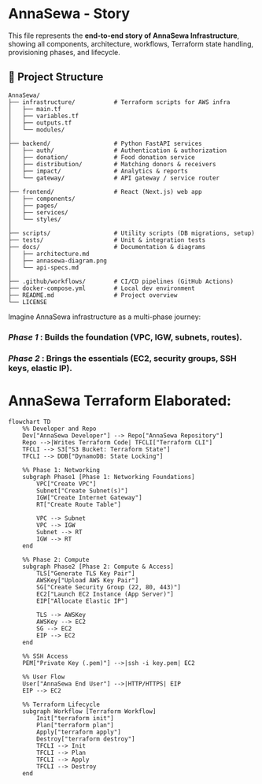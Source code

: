 # AnnaSewa - Story
This file represents the **end-to-end story of AnnaSewa Infrastructure**, showing all components, architecture, workflows, Terraform state handling, provisioning phases, and lifecycle.

## 📂 Project Structure

```text
AnnaSewa/
├── infrastructure/           # Terraform scripts for AWS infra
│   ├── main.tf
│   ├── variables.tf
│   ├── outputs.tf
│   └── modules/
│
├── backend/                  # Python FastAPI services
│   ├── auth/                 # Authentication & authorization
│   ├── donation/             # Food donation service
│   ├── distribution/         # Matching donors & receivers
│   ├── impact/               # Analytics & reports
│   └── gateway/              # API gateway / service router
│
├── frontend/                 # React (Next.js) web app
│   ├── components/
│   ├── pages/
│   ├── services/
│   └── styles/
│
├── scripts/                  # Utility scripts (DB migrations, setup)
├── tests/                    # Unit & integration tests
├── docs/                     # Documentation & diagrams
│   ├── architecture.md
│   ├── annasewa-diagram.png
│   └── api-specs.md
│
├── .github/workflows/        # CI/CD pipelines (GitHub Actions)
├── docker-compose.yml        # Local dev environment
├── README.md                 # Project overview
└── LICENSE
```
Imagine AnnaSewa infrastructure as a multi-phase journey:
### *Phase 1* : Builds the foundation (VPC, IGW, subnets, routes).
### *Phase 2* : Brings the essentials (EC2, security groups, SSH keys, elastic IP).

# AnnaSewa Terraform Elaborated: 
```mermaid
flowchart TD
    %% Developer and Repo
    Dev["AnnaSewa Developer"] --> Repo["AnnaSewa Repository"]
    Repo -->|Writes Terraform Code| TFCLI["Terraform CLI"]
    TFCLI --> S3["S3 Bucket: Terraform State"]
    TFCLI --> DDB["DynamoDB: State Locking"]

    %% Phase 1: Networking
    subgraph Phase1 [Phase 1: Networking Foundations]
        VPC["Create VPC"]
        Subnet["Create Subnet(s)"]
        IGW["Create Internet Gateway"]
        RT["Create Route Table"]

        VPC --> Subnet
        VPC --> IGW
        Subnet --> RT
        IGW --> RT
    end

    %% Phase 2: Compute
    subgraph Phase2 [Phase 2: Compute & Access]
        TLS["Generate TLS Key Pair"]
        AWSKey["Upload AWS Key Pair"]
        SG["Create Security Group (22, 80, 443)"]
        EC2["Launch EC2 Instance (App Server)"]
        EIP["Allocate Elastic IP"]

        TLS --> AWSKey
        AWSKey --> EC2
        SG --> EC2
        EIP --> EC2
    end

    %% SSH Access
    PEM["Private Key (.pem)"] -->|ssh -i key.pem| EC2

    %% User Flow
    User["AnnaSewa End User"] -->|HTTP/HTTPS| EIP
    EIP --> EC2

    %% Terraform Lifecycle
    subgraph Workflow [Terraform Workflow]
        Init["terraform init"]
        Plan["terraform plan"]
        Apply["terraform apply"]
        Destroy["terraform destroy"]
        TFCLI --> Init
        TFCLI --> Plan
        TFCLI --> Apply
        TFCLI --> Destroy
    end
```
